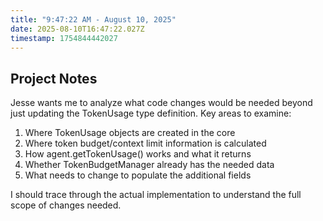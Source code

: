 ```yaml
---
title: "9:47:22 AM - August 10, 2025"
date: 2025-08-10T16:47:22.027Z
timestamp: 1754844442027
---
```


## Project Notes

Jesse wants me to analyze what code changes would be needed beyond just updating the TokenUsage type definition. Key areas to examine:

1. Where TokenUsage objects are created in the core
2. Where token budget/context limit information is calculated
3. How agent.getTokenUsage() works and what it returns
4. Whether TokenBudgetManager already has the needed data
5. What needs to change to populate the additional fields

I should trace through the actual implementation to understand the full scope of changes needed.
